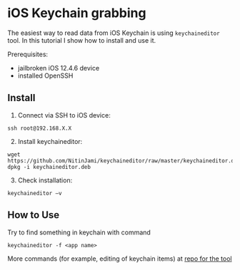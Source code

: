 # iOS Keychain grabbing

The easiest way to read data from iOS Keychain is using `keychaineditor` tool.
In this tutorial I show how to install and use it.

Prerequisites:
* jailbroken iOS 12.4.6 device
* installed OpenSSH

## Install

1.	Connect via SSH to iOS device:
```shell
ssh root@192.168.X.X
```
2.	Install keychaineditor:
```shell
wget https://github.com/NitinJami/keychaineditor/raw/master/keychaineditor.deb
dpkg -i keychaineditor.deb
```
3.	Check installation:
```shell
keychaineditor –v
```

## How to Use

Try to find something in keychain with command
```shell
keychaineditor -f <app name>
```

More commands (for example, editing of keychain items) at [repo for the tool](https://github.com/NitinJami/keychaineditor)
